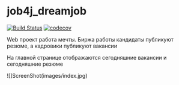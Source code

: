 # job4j_dreamjob

[![Build Status](https://app.travis-ci.com/demonick82/job4j_dreamjob.svg?branch=master)](https://app.travis-ci.com/demonick82/job4j_dreamjob)
[![codecov](https://codecov.io/gh/demonick82/job4j_dreamjob/branch/master/graph/badge.svg?token=LbSSxJj4Pl)](https://codecov.io/gh/demonick82/job4j_dreamjob)

Web проект работа мечты. Биржа работы кандидаты публикуют резюме, а кадровики публикуют вакансии

На главной странице отображаются сегодняшние вакансии и сегодняшние резюме

![]ScreenShot(images/index.jpg)